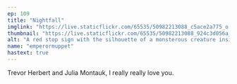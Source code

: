 ```yaml
---
ep: 109
title: "Nightfall"
imglink: "https://live.staticflickr.com/65535/50982213088_c5ace2a775_o.jpg"
thumbnail: "https://live.staticflickr.com/65535/50982213088_924c3d056a_q.jpg"
alt: "A red stop sign with the silhouette of a monsterous creature inside. Above it, text reads 'Herbert and Montauk Creature Removal Service'."
name: "emperormuppet"
hastext: true
---
```

Trevor Herbert and Julia Montauk, I really really love you.